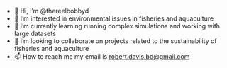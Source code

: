 - 👋 Hi, I’m @thereelbobbyd
- 👀 I’m interested in environmental issues in fisheries and aquaculture
- 🌱 I’m currently learning running complex simulations and working with large datasets
- 💞️ I’m looking to collaborate on projects related to the sustainability of fisheries and aquaculture
- 📫 How to reach me my email is robert.davis.bd@gmail.com

<!---
thereelbobbyd/thereelbobbyd is a ✨ special ✨ repository because its `README.md` (this file) appears on your GitHub profile.
You can click the Preview link to take a look at your changes.
--->
